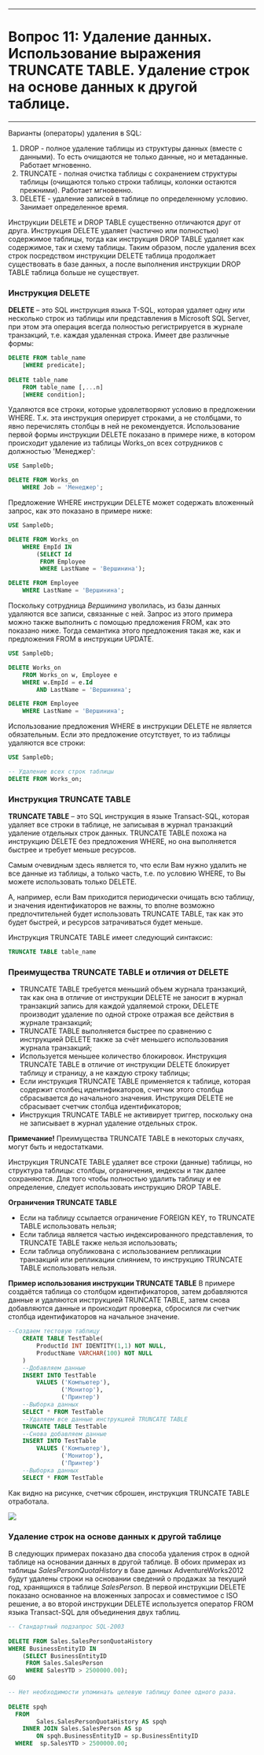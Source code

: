 ___
# Вопрос 11: Удаление данных. Использование выражения TRUNCATE TABLE. Удаление строк на основе данных к другой таблице.
___

Варианты (операторы) удаления в SQL:

1. DROP - полное удаление таблицы из структуры данных (вместе с данными). То есть очищаются не только данные, но и метаданные. Работает мгновенно.
2. TRUNCATE - полная очистка таблицы с сохранением структуры таблицы (очищаются только строки таблицы, колонки остаются прежними). Работает мгновенно.
3. DELETE - удаление записей в таблице по определенному условию. Занимает определенное время.

Инструкции DELETE и DROP TABLE существенно отличаются друг от друга. Инструкция DELETE удаляет (частично или полностью) содержимое таблицы, тогда как инструкция DROP TABLE удаляет как содержимое, так и схему таблицы. Таким образом, после удаления всех строк посредством инструкции DELETE таблица продолжает существовать в базе данных, а после выполнения инструкции DROP TABLE таблица больше не существует.

### Инструкция DELETE

**DELETE** – это SQL инструкция языка T-SQL, которая удаляет одну или несколько строк из таблицы или представления в Microsoft SQL Server, при этом эта операция всегда полностью регистрируется в журнале транзакций, т.е. каждая удаленная строка. Имеет две различные формы:

```SQL
DELETE FROM table_name
    [WHERE predicate];
    
DELETE table_name
    FROM table_name [,...n]
    [WHERE condition]; 
```

Удаляются все строки, которые удовлетворяют условию в предложении WHERE. Т.к. эта инструкция оперирует строками, а не столбцами, то явно перечислять столбцы в ней не рекомендуется. Использование первой формы инструкции DELETE показано в примере ниже, в котором происходит удаление из таблицы Works_on всех сотрудников с должностью 'Менеджер':

```SQL
USE SampleDb;

DELETE FROM Works_on
    WHERE Job = 'Менеджер';
```

Предложение WHERE инструкции DELETE может содержать вложенный запрос, как это показано в примере ниже:

```SQL
USE SampleDb;

DELETE FROM Works_on
    WHERE EmpId IN
        (SELECT Id
         FROM Employee
         WHERE LastName = 'Вершинина');

DELETE FROM Employee
    WHERE LastName = 'Вершинина';
```

Поскольку сотрудница *Вершинина* уволилась, из базы данных удаляются все записи, связанные с ней. Запрос из этого примера можно также выполнить с помощью предложения FROM, как это показано ниже. Тогда семантика этого предложения такая же, как и предложения FROM в инструкции UPDATE.

```SQL
USE SampleDb;

DELETE Works_on
    FROM Works_on w, Employee e
    WHERE w.EmpId = e.Id
        AND LastName = 'Вершинина';

DELETE FROM Employee
    WHERE LastName = 'Вершинина';
```

Использование предложения WHERE в инструкции DELETE не является обязательным. Если это предложение отсутствует, то из таблицы удаляются все строки:

```SQL
USE SampleDb;

-- Удаление всех строк таблицы
DELETE FROM Works_on;
```

### Инструкция TRUNCATE TABLE

**TRUNCATE TABLE** – это SQL инструкция в языке Transact-SQL, которая удаляет все строки в таблице, не записывая в журнал транзакций удаление отдельных строк данных. TRUNCATE TABLE похожа на инструкцию DELETE без предложения WHERE, но она выполняется быстрее и требует 
меньше ресурсов.

Самым очевидным здесь является то, что если Вам нужно удалить не все данные из таблицы, а только часть, т.е. по условию WHERE, то Вы можете использовать только DELETE.

А, например, если Вам приходится периодически очищать всю таблицу, и значения идентификаторов не важны, то вполне возможно предпочтительней будет использовать TRUNCATE TABLE, так как это будет быстрей, и ресурсов затрачиваться будет меньше.

Инструкция TRUNCATE TABLE имеет следующий синтаксис:

```SQL
TRUNCATE TABLE table_name
```

### Преимущества TRUNCATE TABLE и отличия от DELETE

* TRUNCATE TABLE требуется меньший объем журнала транзакций, так как она в отличие от инструкции DELETE не заносит в журнал транзакций запись для каждой удаляемой строки, DELETE производит удаление по одной строке отражая все действия в журнале транзакций;
* TRUNCATE TABLE выполняется быстрее по сравнению с инструкцией DELETE также за счёт меньшего использования журнала транзакций;
* Используется меньшее количество блокировок. Инструкция TRUNCATE TABLE в отличие от инструкции DELETE блокирует таблицу и страницу, а не каждую строку таблицы;
* Если инструкция TRUNCATE TABLE применяется к таблице, которая содержит столбец идентификаторов, счетчик этого столбца сбрасывается до начального значения. Инструкция DELETE не сбрасывает счетчик столбца идентификаторов;
* Инструкция TRUNCATE TABLE не активирует триггер, поскольку она не записывает в журнал удаление отдельных строк.

**Примечание!** Преимущества TRUNCATE TABLE в некоторых случаях, могут быть и недостатками.

Инструкция TRUNCATE TABLE удаляет все строки (данные) таблицы, но структура таблицы: столбцы, ограничения, индексы и так далее сохраняются. Для того чтобы полностью удалить таблицу и ее определение, следует использовать инструкцию DROP TABLE.

**Ограничения TRUNCATE TABLE**
* Если на таблицу ссылается ограничение FOREIGN KEY, то TRUNCATE TABLE использовать нельзя;
* Если таблица является частью индексированного представления, то TRUNCATE TABLE также нельзя использовать;
* Если таблица опубликована с использованием репликации транзакций или репликации слиянием, то инструкцию TRUNCATE TABLE использовать нельзя.

**Пример использования инструкции TRUNCATE TABLE**
В примере создаётся таблица со столбцом идентификаторов, затем добавляются данные и удаляются инструкцией TRUNCATE TABLE, затем снова добавляются данные и происходит проверка, сбросился ли счетчик столбца идентификаторов на начальное значение.

```SQL
--Создаем тестовую таблицу
    CREATE TABLE TestTable(
        ProductId INT IDENTITY(1,1) NOT NULL,
        ProductName VARCHAR(100) NOT NULL
    )
    --Добавляем данные
    INSERT INTO TestTable
        VALUES ('Компьютер'),
               ('Монитор'),
               ('Принтер')
    --Выборка данных                   
    SELECT * FROM TestTable    
    --Удаляем все данные инструкцией TRUNCATE TABLE
    TRUNCATE TABLE TestTable
    --Снова добавляем данные
    INSERT INTO TestTable
        VALUES ('Компьютер'),
               ('Монитор'),
               ('Принтер')
    --Выборка данных
    SELECT * FROM TestTable
```

Как видно на рисунке, счетчик сброшен, инструкция TRUNCATE TABLE отработала.

![](../resources/imgs/11_1.png)

### Удаление строк на основе данных к другой таблице

В следующих примерах показано два способа удаления строк в одной таблице на основании данных в другой таблице. В обоих примерах из таблицы *SalesPersonQuotaHistory* в базе данных AdventureWorks2012 будут удалены строки на основании сведений о продажах за текущий год, хранящихся в таблице *SalesPerson*. В первой инструкции DELETE показано основанное на вложенных запросах и совместимое с ISO решение, а во второй инструкции DELETE используется оператор FROM языка Transact-SQL для объединения двух таблиц.

```SQL
-- Стандартный подзапрос SQL-2003  
  
DELETE FROM Sales.SalesPersonQuotaHistory   
WHERE BusinessEntityID IN   
    (SELECT BusinessEntityID   
     FROM Sales.SalesPerson   
     WHERE SalesYTD > 2500000.00);  
GO
```

```SQL
-- Нет необходимости упоминать целевую таблицу более одного раза. 
  
DELETE spqh  
  FROM  
        Sales.SalesPersonQuotaHistory AS spqh  
    INNER JOIN Sales.SalesPerson AS sp  
        ON spqh.BusinessEntityID = sp.BusinessEntityID  
  WHERE  sp.SalesYTD > 2500000.00; 
```
